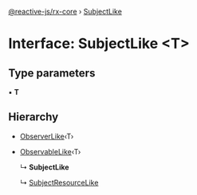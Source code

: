 [@reactive-js/rx-core](../README.md) › [SubjectLike](subjectlike.md)

# Interface: SubjectLike <**T**>

## Type parameters

▪ **T**

## Hierarchy

* [ObserverLike](observerlike.md)‹T›

* [ObservableLike](observablelike.md)‹T›

  ↳ **SubjectLike**

  ↳ [SubjectResourceLike](subjectresourcelike.md)
